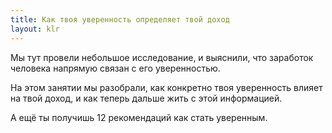```yaml
---
title: Как твоя уверенность определяет твой доход
layout: klr
---
```


Мы тут провели небольшое исследование, и выяснили, что заработок человека напрямую связан с его  уверенностью.

На этом занятии мы разобрали, как конкретно твоя уверенность влияет на твой доход, и как теперь дальше жить с этой информацией.

А ещё ты получишь 12 рекомендаций как стать уверенным.
